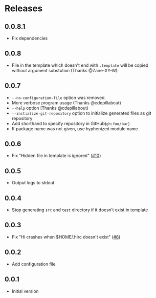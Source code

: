 # Releases

## 0.0.8.1

- Fix dependencies

## 0.0.8

- File in the template which doesn't end with `.template` will be copied without argument substution (Thanks @Zane-XY-W)

## 0.0.7

- `--no-configuration-file` option was removed.
- More verbose program usage (Thanks @cdepillabout)
- `--help` option (Thanks @cdepillabout)
- `--initialize-git-repository` option to initialize generated files as git repository
- Add shorthand to specify repository in GitHub(`gh:foo/bar`)
- If package name was not given, use hyphenized module name

## 0.0.6

- Fix "Hidden file in template is ignored" ([#10](https://github.com/fujimura/hi/pull/10))

## 0.0.5

- Output logs to stdout

## 0.0.4

- Stop generating `src` and `test` directory if it doesn't exist in template

## 0.0.3

- Fix "Hi crashes when $HOME/.hirc doesn't exist" ([#8](https://github.com/fujimura/hi/issues/8))

## 0.0.2

- Add configuration file

## 0.0.1

- Initial version
